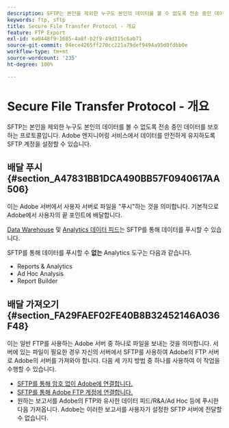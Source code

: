```yaml
---
description: SFTP는 본인을 제외한 누구도 본인의 데이터를 볼 수 없도록 전송 중인 데이터를 보호하는 프로토콜입니다. Adobe 엔지니어링 서비스에서 데이터를 안전하게 유지하도록 SFTP 계정을 설정할 수 있습니다.
keywords: ftp, sftp
title: Secure File Transfer Protocol - 개요
feature: FTP Export
exl-id: ea0448f9-1685-4a8f-b2f9-49d315c6ab71
source-git-commit: 04ece4265ff270cc221a79def9494a95d0fdbb0e
workflow-type: tm+mt
source-wordcount: '235'
ht-degree: 100%

---
```


# Secure File Transfer Protocol - 개요

SFTP는 본인을 제외한 누구도 본인의 데이터를 볼 수 없도록 전송 중인 데이터를 보호하는 프로토콜입니다. Adobe 엔지니어링 서비스에서 데이터를 안전하게 유지하도록 SFTP 계정을 설정할 수 있습니다.

## 배달 푸시 {#section_A47831BB1DCA490BB57F0940617AA506}

이는 Adobe 서버에서 사용자 서버로 파일을 &quot;푸시&quot;하는 것을 의미합니다. 기본적으로 Adobe에서 사용자의 끝 포인트에 배달합니다.

[Data Warehouse](/help/export/ftp-and-sftp/c-sftp/ftp-sftp-dw.md) 및 [Analytics 데이터 피드](https://experienceleague.adobe.com/docs/analytics/export/analytics-data-feed/data-feed-overview.html?lang=ko-KR)는 SFTP를 통해 데이터를 푸시할 수 있습니다.

SFTP를 통해 데이터를 푸시할 수 **없는** Analytics 도구는 다음과 같습니다.

* Reports &amp; Analytics
* Ad Hoc Analysis
* Report Builder

## 배달 가져오기 {#section_FA29FAEF02FE40B8B32452146A036F48}

이는 일반 FTP를 사용하는 Adobe 서버 중 하나로 파일을 보내는 것을 의미합니다. 서버에 있는 파일이 필요한 경우 자신의 서버에서 SFTP를 사용하여 Adobe의 FTP 서버로 Adobe의 서버를 가져와야 합니다. 다음 세 가지 방법 중 하나를 사용하여 이 작업을 수행할 수 있습니다.

* [SFTP를 통해 암호 없이 Adobe에 연결합니다.](/help/export/ftp-and-sftp/c-sftp/ftp-sftp-cert-auth.md)
* [SFTP를 통해 Adobe FTP 계정에 연결합니다.](/help/export/ftp-and-sftp/c-sftp/ftp-sftp-connect.md)
* 원하는 보고서를 Adobe의 FTP와 유사한 데이터 피드/R&amp;A/Ad Hoc 등에 푸시한 다음 가져옵니다. Adobe는 이러한 보고서를 사용자가 설정한 SFTP 서버에 전달할 수 없습니다.
